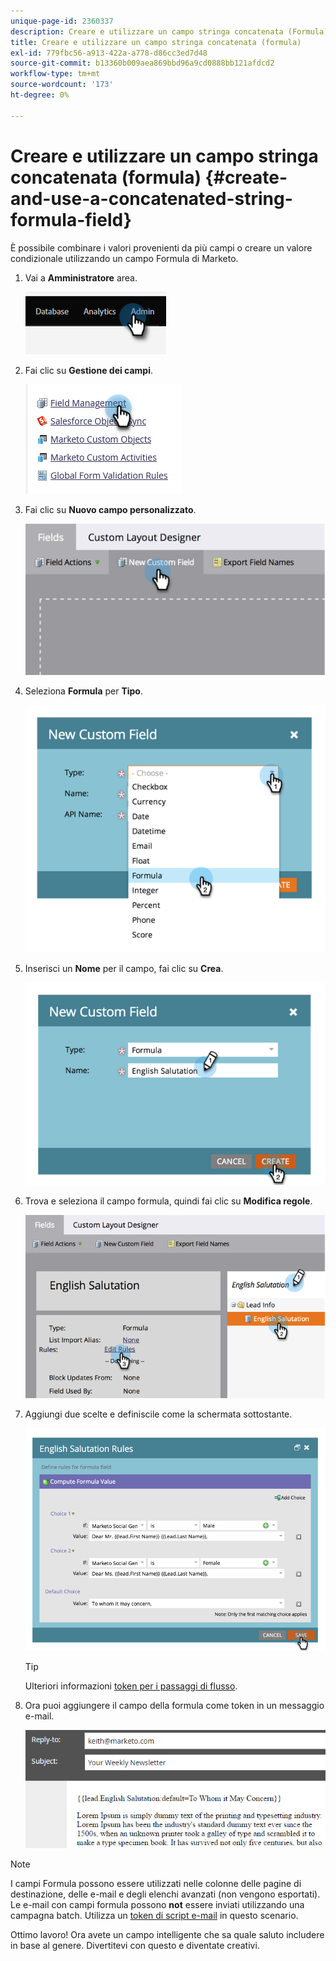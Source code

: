 ```yaml
---
unique-page-id: 2360337
description: Creare e utilizzare un campo stringa concatenata (Formula) - Marketo Docs - Documentazione del prodotto
title: Creare e utilizzare un campo stringa concatenata (formula)
exl-id: 779fbc56-a913-422a-a778-d86cc3ed7d48
source-git-commit: b13360b009aea869bbd96a9cd0888bb121afdcd2
workflow-type: tm+mt
source-wordcount: '173'
ht-degree: 0%

---
```


# Creare e utilizzare un campo stringa concatenata (formula) {#create-and-use-a-concatenated-string-formula-field}

È possibile combinare i valori provenienti da più campi o creare un valore condizionale utilizzando un campo Formula di Marketo.

1. Vai a **Amministratore** area.

   ![](assets/create-and-use-a-concatenated-string-formula-field-1.png)

1. Fai clic su **Gestione dei campi**.

   ![](assets/create-and-use-a-concatenated-string-formula-field-2.png)

1. Fai clic su **Nuovo campo personalizzato**.

   ![](assets/create-and-use-a-concatenated-string-formula-field-3.png)

1. Seleziona **Formula** per **Tipo**.

   ![](assets/create-and-use-a-concatenated-string-formula-field-4.png)

1. Inserisci un **Nome** per il campo, fai clic su **Crea**.

   ![](assets/create-and-use-a-concatenated-string-formula-field-5.png)

1. Trova e seleziona il campo formula, quindi fai clic su **Modifica regole**.

   ![](assets/create-and-use-a-concatenated-string-formula-field-6.png)

1. Aggiungi due scelte e definiscile come la schermata sottostante.

   ![](assets/create-and-use-a-concatenated-string-formula-field-7.png)

   >[!TIP]
   >
   >Ulteriori informazioni [token per i passaggi di flusso](/help/marketo/product-docs/core-marketo-concepts/smart-campaigns/flow-actions/use-tokens-in-flow-steps.md).

1. Ora puoi aggiungere il campo della formula come token in un messaggio e-mail.

   ![](assets/create-and-use-a-concatenated-string-formula-field-8.png)

>[!NOTE]
>
>I campi Formula possono essere utilizzati nelle colonne delle pagine di destinazione, delle e-mail e degli elenchi avanzati (non vengono esportati). Le e-mail con campi formula possono **not** essere inviati utilizzando una campagna batch. Utilizza un [token di script e-mail](/help/marketo/product-docs/email-marketing/general/using-tokens/create-an-email-script-token.md) in questo scenario.

Ottimo lavoro! Ora avete un campo intelligente che sa quale saluto includere in base al genere. Divertitevi con questo e diventate creativi.
